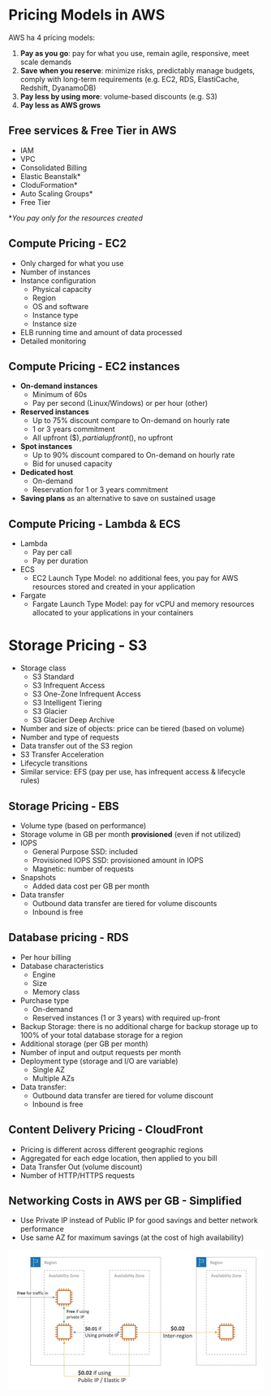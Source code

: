 # Pricing Models in AWS

AWS ha 4 pricing models:
1. **Pay as you go**: pay for what you use, remain agile, responsive, meet scale demands
2. **Save when you reserve**: minimize risks, predictably manage budgets, comply with long-term requirements (e.g. EC2, RDS, ElastiCache, Redshift, DyanamoDB)  
3. **Pay less by using more**: volume-based discounts (e.g. S3)
4. **Pay less as AWS grows**

## Free services & Free Tier in AWS

- IAM
- VPC
- Consolidated Billing
- Elastic Beanstalk*
- CloduFormation*
- Auto Scaling Groups* 
- Free Tier

**You pay only for the resources created*

## Compute Pricing - EC2

- Only charged for what you use
- Number of instances
- Instance configuration
    - Physical capacity
    - Region
    - OS and software
    - Instance type
    - Instance size
- ELB running time and amount of data processed
- Detailed monitoring

## Compute Pricing - EC2 instances

- **On-demand instances**
    - Minimum of 60s
    - Pay per second (Linux/Windows) or per hour (other)
- **Reserved instances**
    - Up to 75% discount compare to On-demand on hourly rate
    - 1 or 3 years commitment
    - All upfront ($$), partial upfront ($), no upfront
- **Spot instances**
    - Up to 90% discount compared to On-demand on hourly rate
    - Bid for unused capacity
- **Dedicated host**
    - On-demand
    - Reservation for 1 or 3 years commitment
- **Saving plans** as an alternative to save on sustained usage

## Compute Pricing - Lambda & ECS

- Lambda
    - Pay per call
    - Pay per duration
- ECS
    - EC2 Launch Type Model: no additional fees, you pay for AWS resources stored and created in your application
- Fargate
    - Fargate Launch Type Model: pay for vCPU and memory resources allocated to your applications in your containers

# Storage Pricing - S3

- Storage class
    - S3 Standard
    - S3 Infrequent Access
    - S3 One-Zone Infrequent Access
    - S3 Intelligent Tiering
    - S3 Glacier
    - S3 Glacier Deep Archive
- Number and size of objects: price can be tiered (based on volume)
- Number and type of requests
- Data transfer out of the S3 region
- S3 Transfer Acceleration
- Lifecycle transitions
- Similar service: EFS (pay per use, has infrequent access & lifecycle rules)

## Storage Pricing - EBS

- Volume type (based on performance)
- Storage volume in GB per month **provisioned** (even if not utilized)
- IOPS
    - General Purpose SSD: included
    - Provisioned IOPS SSD: provisioned amount in IOPS
    - Magnetic: number of requests
- Snapshots
    - Added data cost per GB per month
- Data transfer
    - Outbound data transfer are tiered for volume discounts
    - Inbound is free

## Database pricing - RDS

- Per hour billing
- Database characteristics
    - Engine
    - Size
    - Memory class
- Purchase type
    - On-demand
    - Reserved instances (1 or 3 years) with required up-front
- Backup Storage: there is no additional charge for backup storage up to 100% of your total database storage for a region
- Additional storage (per GB per month)
- Number of input and output requests per month
- Deployment type (storage and I/O are variable)
    - Single AZ
    - Multiple AZs
- Data transfer:
    - Outbound data transfer are tiered for volume discount
    - Inbound is free

## Content Delivery Pricing - CloudFront

- Pricing is different across different geographic regions
- Aggregated for each edge location, then applied to you bill
- Data Transfer Out (volume discount)
- Number of HTTP/HTTPS requests

## Networking Costs in AWS per GB - Simplified

- Use Private IP instead of Public IP for good savings and better network performance
- Use same AZ for maximum savings (at the cost of high availability)

![AWS IAM Identity Center](../../images/account/networking_costs.png)